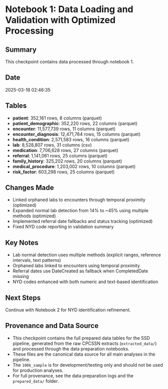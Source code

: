 # Notebook 1: Data Loading and Validation with Optimized Processing

## Summary
This checkpoint contains data processed through notebook 1.

## Date
2025-03-18 02:46:35

## Tables
- **patient**: 352,161 rows, 8 columns (parquet)
- **patient_demographic**: 352,220 rows, 22 columns (parquet)
- **encounter**: 11,577,739 rows, 11 columns (parquet)
- **encounter_diagnosis**: 12,471,764 rows, 15 columns (parquet)
- **health_condition**: 2,571,583 rows, 16 columns (parquet)
- **lab**: 8,528,807 rows, 31 columns (csv)
- **medication**: 7,706,628 rows, 27 columns (parquet)
- **referral**: 1,141,061 rows, 25 columns (parquet)
- **family_history**: 325,202 rows, 20 columns (parquet)
- **medical_procedure**: 1,203,002 rows, 10 columns (parquet)
- **risk_factor**: 603,298 rows, 25 columns (parquet)

## Changes Made
- Linked orphaned labs to encounters through temporal proximity (optimized)
- Expanded normal lab detection from 14% to ~45% using multiple methods (optimized)
- Implemented referral date fallbacks and status tracking (optimized)
- Fixed NYD code reporting in validation summary

## Key Notes
- Lab normal detection uses multiple methods (explicit ranges, reference intervals, text patterns)
- Orphaned labs linked to encounters using temporal proximity
- Referral dates use DateCreated as fallback when CompletedDate missing
- NYD codes enhanced with both numeric and text-based identification

## Next Steps
Continue with Notebook 2 for NYD identification refinement.

## Provenance and Data Source
- This checkpoint contains the full prepared data tables for the SSD pipeline, generated from the raw CPCSSN extracts (`extracted_data/`) and processed through the data preparation notebooks.
- These files are the canonical data source for all main analyses in the pipeline.
- The `100k_sample` is for development/testing only and should not be used for production analyses.
- For full provenance, see the data preparation logs and the `prepared_data/` folder.
